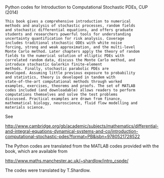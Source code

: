 Python codes for Introduction to Computational Stochastic PDEs,
CUP (2014)


    This book gives a comprehensive introduction to numerical
    methods and analysis of stochastic processes, random fields
    and stochastic differential equations, and offers graduate
    students and researchers powerful tools for understanding
    uncertainty quantification for risk analysis. Coverage
    includes traditional stochastic ODEs with white noise
    forcing, strong and weak approximation, and the multi-level
    Monte Carlo method. Later chapters apply the theory of random
    fields to the numerical solution of elliptic PDEs with
    correlated random data, discuss the Monte Carlo method, and
    introduce stochastic Galerkin finite-element
    methods. Finally, stochastic parabolic PDEs are
    developed. Assuming little previous exposure to probability
    and statistics, theory is developed in tandem with
    state-of-the-art computational methods through worked
    examples, exercises, theorems and proofs. The set of MATLAB
    codes included (and downloadable) allows readers to perform
    computations themselves and solve the test problems
    discussed. Practical examples are drawn from finance,
    mathematical biology, neuroscience, fluid flow modelling and
    materials science.

See

http://www.cambridge.org/gb/academic/subjects/mathematics/differential-and-integral-equations-dynamical-systems-and-co/introduction-computational-stochastic-pdes?format=PB&isbn=9780521728522


The Python codes are translated from the MATLAB codes provided
with the book, which are available from

http://www.maths.manchester.ac.uk/~shardlow/intro_cspde/

The codes were translated by T.Shardlow.

